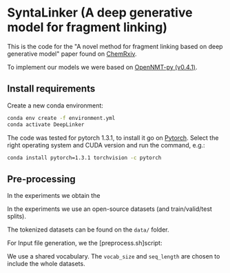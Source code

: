 # SyntaLinker (A deep generative model for fragment linking)

This is the code for the "A novel method for fragment linking based on deep generative model" paper found on [ChemRxiv](https://ChemRxiv.org/).

To implement our models we were based on [OpenNMT-py (v0.4.1)](http://opennmt.net/OpenNMT-py/).

## Install requirements

Create a new conda environment:

```bash
conda env create -f environment.yml
conda activate DeepLinker
```

The code was tested for pytorch 1.3.1, to install it go on [Pytorch](https://pytorch.org/get-started/locally/).
Select the right operating system and CUDA version and run the command, e.g.:

```bash
conda install pytorch=1.3.1 torchvision -c pytorch
```


## Pre-processing 
In the experiments we obtain the 

In the experiments we use an open-source datasets (and train/valid/test splits).

The tokenized datasets can be found on the `data/` folder. 

For Input file generation, we the [preprocess.sh]script:

We use a shared vocabulary. The `vocab_size` and `seq_length` are chosen to include the whole datasets.


